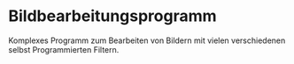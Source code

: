 # Bildbearbeitungsprogramm

Komplexes Programm zum Bearbeiten von Bildern mit vielen verschiedenen selbst Programmierten Filtern.
